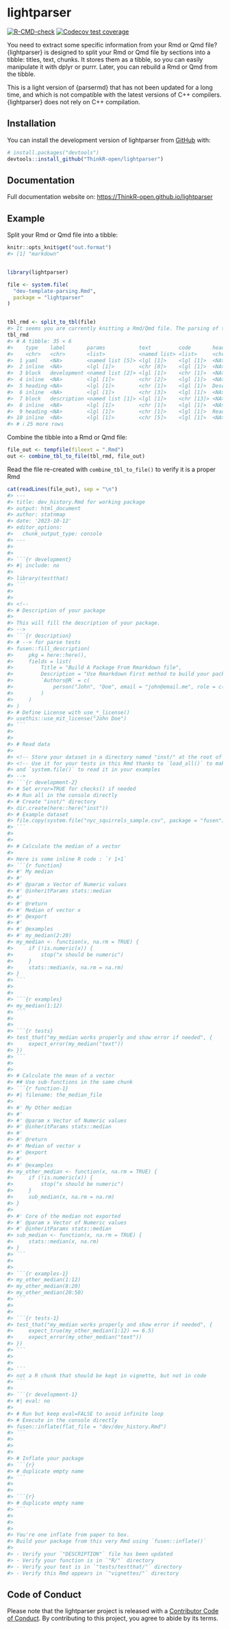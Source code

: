 
<!-- README.md is generated from README.Rmd. Please edit that file -->

# lightparser

<!-- badges: start -->

[![R-CMD-check](https://github.com/ThinkR-open/lightparser/actions/workflows/R-CMD-check.yaml/badge.svg)](https://github.com/ThinkR-open/lightparser/actions/workflows/R-CMD-check.yaml)
[![Codecov test
coverage](https://codecov.io/gh/ThinkR-open/lightparser/branch/main/graph/badge.svg)](https://app.codecov.io/gh/ThinkR-open/lightparser?branch=main)
<!-- badges: end -->

You need to extract some specific information from your Rmd or Qmd file?
{lightparser} is designed to split your Rmd or Qmd file by sections into
a tibble: titles, text, chunks. It stores them as a tibble, so you can
easily manipulate it with dplyr or purrr. Later, you can rebuild a Rmd
or Qmd from the tibble.

This is a light version of {parsermd} that has not been updated for a
long time, and which is not compatible with the latest versions of C++
compilers. {lightparser} does not rely on C++ compilation.

## Installation

You can install the development version of lightparser from
[GitHub](https://github.com/) with:

``` r
# install.packages("devtools")
devtools::install_github("ThinkR-open/lightparser")
```

## Documentation

Full documentation website on:
<https://ThinkR-open.github.io/lightparser>

## Example

Split your Rmd or Qmd file into a tibble:

``` r
knitr::opts_knit$get("out.format")
#> [1] "markdown"


library(lightparser)

file <- system.file(
  "dev-template-parsing.Rmd",
  package = "lightparser"
)


tbl_rmd <- split_to_tbl(file)
#> It seems you are currently knitting a Rmd/Qmd file. The parsing of the file will be done in a new R session.
tbl_rmd
#> # A tibble: 35 × 6
#>    type    label       params           text         code       heading         
#>    <chr>   <chr>       <list>           <named list> <list>     <chr>           
#>  1 yaml    <NA>        <named list [5]> <lgl [1]>    <lgl [1]>  <NA>            
#>  2 inline  <NA>        <lgl [1]>        <chr [0]>    <lgl [1]>  <NA>            
#>  3 block   development <named list [2]> <lgl [1]>    <chr [1]>  <NA>            
#>  4 inline  <NA>        <lgl [1]>        <chr [2]>    <lgl [1]>  <NA>            
#>  5 heading <NA>        <lgl [1]>        <chr [1]>    <lgl [1]>  Description of …
#>  6 inline  <NA>        <lgl [1]>        <chr [3]>    <lgl [1]>  <NA>            
#>  7 block   description <named list [1]> <lgl [1]>    <chr [13]> <NA>            
#>  8 inline  <NA>        <lgl [1]>        <chr [1]>    <lgl [1]>  <NA>            
#>  9 heading <NA>        <lgl [1]>        <chr [1]>    <lgl [1]>  Read data       
#> 10 inline  <NA>        <lgl [1]>        <chr [5]>    <lgl [1]>  <NA>            
#> # ℹ 25 more rows
```

Combine the tibble into a Rmd or Qmd file:

``` r
file_out <- tempfile(fileext = ".Rmd")
out <- combine_tbl_to_file(tbl_rmd, file_out)
```

Read the file re-created with `combine_tbl_to_file()` to verify it is a
proper Rmd

```` r
cat(readLines(file_out), sep = "\n")
#> ---
#> title: dev_history.Rmd for working package
#> output: html_document
#> author: statnmap
#> date: '2023-10-12'
#> editor_options:
#>   chunk_output_type: console
#> ---
#> 
#> 
#> ```{r development}
#> #| include: no
#> 
#> library(testthat)
#> ```
#> 
#> 
#> <!--
#> # Description of your package
#> 
#> This will fill the description of your package.
#> -->
#> ```{r description}
#> # --> for parse tests
#> fusen::fill_description(
#>     pkg = here::here(),
#>     fields = list(
#>         Title = "Build A Package From Rmarkdown file",
#>         Description = "Use Rmarkdown First method to build your package. Start your package with documentation. Everything can be set from a Rmarkdown file in your project.",
#>         `Authors@R` = c(
#>             person("John", "Doe", email = "john@email.me", role = c("aut", "cre"), comment = c(ORCID = "0000-0000-0000-0000"))
#>         )
#>     )
#> )
#> # Define License with use_*_license()
#> usethis::use_mit_license("John Doe")
#> ```
#> 
#> 
#> # Read data
#> 
#> <!-- Store your dataset in a directory named "inst/" at the root of your project -->
#> <!-- Use it for your tests in this Rmd thanks to `load_all()` to make it available
#> and `system.file()` to read it in your examples 
#> -->
#> ```{r development-2}
#> # Set error=TRUE for checks() if needed
#> # Run all in the console directly
#> # Create "inst/" directory
#> dir.create(here::here("inst"))
#> # Example dataset
#> file.copy(system.file("nyc_squirrels_sample.csv", package = "fusen"), here::here("inst"))
#> ```
#> 
#> 
#> # Calculate the median of a vector
#> 
#> Here is some inline R code : `r 1+1`
#> ```{r function}
#> #' My median
#> #'
#> #' @param x Vector of Numeric values
#> #' @inheritParams stats::median
#> #'
#> #' @return
#> #' Median of vector x
#> #' @export
#> #'
#> #' @examples
#> #' my_median(2:20)
#> my_median <- function(x, na.rm = TRUE) {
#>     if (!is.numeric(x)) {
#>         stop("x should be numeric")
#>     }
#>     stats::median(x, na.rm = na.rm)
#> }
#> ```
#> 
#> 
#> ```{r examples}
#> my_median(1:12)
#> ```
#> 
#> 
#> ```{r tests}
#> test_that("my_median works properly and show error if needed", {
#>     expect_error(my_median("text"))
#> })
#> ```
#> 
#> 
#> # Calculate the mean of a vector
#> ## Use sub-functions in the same chunk
#> ```{r function-1}
#> #| filename: the_median_file
#> 
#> #' My Other median
#> #'
#> #' @param x Vector of Numeric values
#> #' @inheritParams stats::median
#> #'
#> #' @return
#> #' Median of vector x
#> #' @export
#> #'
#> #' @examples
#> my_other_median <- function(x, na.rm = TRUE) {
#>     if (!is.numeric(x)) {
#>         stop("x should be numeric")
#>     }
#>     sub_median(x, na.rm = na.rm)
#> }
#> 
#> #' Core of the median not exported
#> #' @param x Vector of Numeric values
#> #' @inheritParams stats::median
#> sub_median <- function(x, na.rm = TRUE) {
#>     stats::median(x, na.rm)
#> }
#> ```
#> 
#> 
#> ```{r examples-1}
#> my_other_median(1:12)
#> my_other_median(8:20)
#> my_other_median(20:50)
#> ```
#> 
#> 
#> ```{r tests-1}
#> test_that("my_median works properly and show error if needed", {
#>     expect_true(my_other_median(1:12) == 6.5)
#>     expect_error(my_other_median("text"))
#> })
#> ```
#> 
#> 
#> ```
#> not a R chunk that should be kept in vignette, but not in code
#> ```
#> 
#> ```{r development-1}
#> #| eval: no
#> 
#> # Run but keep eval=FALSE to avoid infinite loop
#> # Execute in the console directly
#> fusen::inflate(flat_file = "dev/dev_history.Rmd")
#> ```
#> 
#> 
#> 
#> # Inflate your package
#> ```{r}
#> # duplicate empty name
#> ```
#> 
#> 
#> ```{r}
#> # duplicate empty name
#> ```
#> 
#> 
#> 
#> You're one inflate from paper to box.
#> Build your package from this very Rmd using `fusen::inflate()`
#> 
#> - Verify your `"DESCRIPTION"` file has been updated
#> - Verify your function is in `"R/"` directory
#> - Verify your test is in `"tests/testthat/"` directory
#> - Verify this Rmd appears in `"vignettes/"` directory
````

## Code of Conduct

Please note that the lightparser project is released with a [Contributor
Code of
Conduct](https://contributor-covenant.org/version/2/1/CODE_OF_CONDUCT.html).
By contributing to this project, you agree to abide by its terms.
